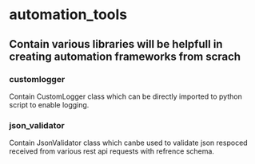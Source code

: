 # automation_tools
## Contain various libraries will be helpfull in creating automation frameworks from scrach
### customlogger 
  Contain CustomLogger class which can be directly imported to python script to enable logging.
### json_validator
Contain JsonValidator class which canbe used to validate json respoced received from various rest api requests with   refrence schema.

